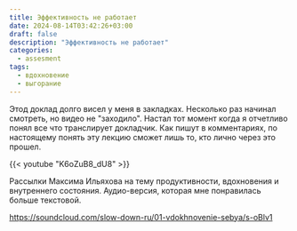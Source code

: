 ```yaml
---
title: Эффективность не работает
date: 2024-08-14T03:42:26+03:00
draft: false
description: "Эффективность не работает"
categories:
  - assesment
tags:
  - вдохновение
  - выгорание
---
```


Этод доклад долго висел у меня в закладках. Несколько раз начинал смотреть, но видео не "заходило". Настал тот момент когда я отчетливо понял все что транслирует докладчик.
Как пишут в комментариях, по настоящему понять эту лекцию сможет лишь то, кто лично через это прошел.

{{< youtube "K6oZuB8_dU8" >}}

Рассылки Максима Ильяхова на тему продуктивности, вдохновения и внутреннего состояния. Аудио-версия, которая мне понравилась больше текстовой.

https://soundcloud.com/slow-down-ru/01-vdokhnovenie-sebya/s-oBlv1


